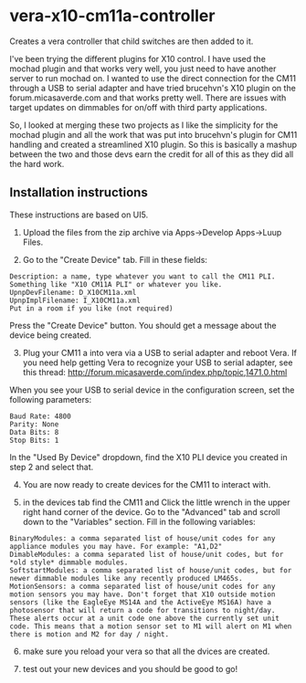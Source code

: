 # vera-x10-cm11a-controller
Creates a vera controller that child switches are then added to it.

I've been trying the different plugins for X10 control. I have used the mochad plugin and that works very well, you just need to have another server to run mochad on. I wanted to use the direct connection for the CM11 through a USB to serial adapter and have tried brucehvn's X10 plugin on the forum.micasaverde.com and that works pretty well. There are issues with target updates on dimmables for on/off with third party applications.

So, I looked at merging these two projects as I like the simplicity for the mochad plugin and all the work that was put into brucehvn's plugin for CM11 handling and created a streamlined X10 plugin. So this is basically a mashup between the two and those devs earn the credit for all of this as they did all the hard work.

Installation instructions
-----
These instructions are based on UI5.

1) Upload the files from the zip archive via Apps->Develop Apps->Luup Files.

2) Go to the "Create Device" tab. Fill in these fields:
```
Description: a name, type whatever you want to call the CM11 PLI.  Something like "X10 CM11A PLI" or whatever you like.
UpnpDevFilename: D_X10CM11a.xml
UpnpImplFilename: I_X10CM11a.xml
Put in a room if you like (not required)
```
Press the "Create Device" button.  You should get a message about the device being created.

3) Plug your CM11 a into vera via a USB to serial adapter and reboot Vera.  If you need help getting Vera to recognize your USB to serial adapter, see this thread:
http://forum.micasaverde.com/index.php/topic,1471.0.html

When you see your USB to serial device in the configuration screen, set the following parameters:
```
Baud Rate: 4800
Parity: None
Data Bits: 8
Stop Bits: 1
```
In the "Used By Device" dropdown, find the X10 PLI device you created in step 2 and select that.

4) You are now ready to create devices for the CM11 to interact with.

5) in the devices tab find the CM11 and Click the little wrench in the upper right hand corner of the device.
Go to the "Advanced" tab and scroll down to the "Variables" section.
Fill in the following variables:
```
BinaryModules: a comma separated list of house/unit codes for any appliance modules you may have. For example: "A1,D2"
DimableModules: a comma separated list of house/unit codes, but for *old style* dimmable modules.
SoftstartModules: a comma separated list of house/unit codes, but for newer dimmable modules like any recently produced LM465s.
MotionSensors: a comma separated list of house/unit codes for any motion sensors you may have. Don't forget that X10 outside motion sensors (like the EagleEye MS14A and the ActiveEye MS16A) have a photosensor that will return a code for transitions to night/day. These alerts occur at a unit code one above the currently set unit code. This means that a motion sensor set to M1 will alert on M1 when there is motion and M2 for day / night.
```
6) make sure you reload your vera so that all the dvices are created.

7) test out your new devices and you should be good to go!
